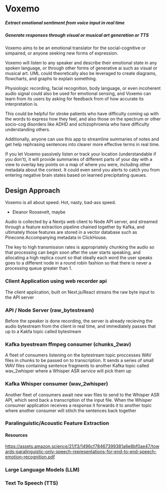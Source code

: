 # Voxemo

##### Extract emotional sentiment from voice input in real time

##### Generate responses through visual or musical art generation or TTS


Voxemo aims to be an emotional translator for the social-cognitive or simpaired, or anyone seeking new forms of expression.


Voxemo will listen to any speaker and describe their emotional state in any spoken language, or through other forms of generative ai such as visual or musical art. UML could theoretically also be leveraged to create diagrams, flowcharts, and graphs to explain something.

Physiologic recording, facial recognition, body language, or even incoherent audio signal could also be used for emotional sensing, and Voxemo can learn from its users by asking for feedback from of how accurate its interpretation is.

This could be helpful for stroke patients who have difficulty coming up with the words to express how they feel, and also those on the spectrum or other socio-cog disorders like ADHD and schizophroenia who have difficulty understanding others. 

Additionally, anyone can use this app to streamline summaries of notes and get help rephrasing sentences into clearer more effective terms in real time.

If you let Voxemo passively listen or track your location (understandable if you don't), it will provide summaries of different parts of your day with a view to overlay key points on a map of where you were, including other metadata about the context. It could even send you alerts to catch you from entering negative brain states based on learned precipitating queues. 


## Design Approach

Voxemo is all about speed. Hot, nasty, bad-ass speed.
- Eleanor Roosevelt, maybe

Audio is collected by a Nextjs web client to Node API server, and streamed through a feature extraction pipeline chained together by Kafka, and ultimately those features are stored in a vector database such as Pinecone.Accompanying metadata in ClickHouse.

The key to high transmission rates is appropriately chunking the audio so that processing can begin soon after the user starts speaking, and allocating a high replica count so that ideally each word the user speaks goes to a different node in a round robin fashion so that there is never a processing queue greater than 1. 


### Client Application using web recorder api
The client application, built on Next.js/React streans the raw byte input to the API server

### API / Node Server (raw_bytestream)
Before the speaker is done recording, the server is already recieving the audio bytestream from the client in real time, and immediately passes that up to a Kakfa topic called bytestream

### Kafka byestream ffmpeg consumer (chunks_2wav)
A fleet of consumers listening on the bytestream topic proccesses WAV files in chunks to be passed on to transcription. It sends a series of small WAV files containing sentence fragments to another Kafka topic called wav_2whisper where a Whisper ASR service will pick them up

### Kafka Whisper consumer (wav_2whisper)
Another fleet of consumers await new wav files to send to the Whisper ASR API, which send back a transcription of the input file. When the Whisper consumer application receives a response it forwards it to another topic where another consumer will stitch the sentences back together


### Paralinguistic/Acoustic Feature Extraction  

#### Resources
https://assets.amazon.science/21/f3/1496cf78467399381a6e8bf0ae47/towards-paralinguistic-only-speech-representations-for-end-to-end-speech-emotion-recognition.pdf


### Large Language Models (LLM)

### Text To Speech (TTS)

